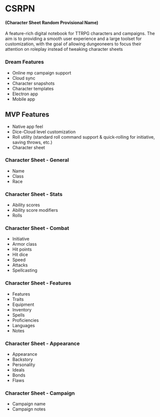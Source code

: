 # CSRPN
#### (Character Sheet Random Provisional Name)

A feature-rich digital notebook for TTRPG characters and campaigns.
The aim is to providing a smooth user experience and a large toolset for customization, with the goal of allowing dungeoneers to focus their attention on roleplay instead of tweaking character sheets

### Dream Features

- Online mp campaign support
- Cloud sync
- Character snapshots
- Character templates
- Electron app
- Mobile app

## MVP Features

- Native app feel
- Dice-Cloud level customization
- Roll utility (standard roll command support & quick-rolling for initiative, saving throws, etc.)
- Character sheet

### Character Sheet - General
- Name
- Class
- Race

### Character Sheet - Stats
- Ability scores
- Ability score modifiers
- Rolls
### Character Sheet - Combat
- Initiative
- Armor class
- Hit points
- Hit dice
- Speed
- Attacks
- Spellcasting

### Character Sheet - Features
- Features
- Traits
- Equipment
- Inventory
- Spells
- Proficiencies
- Languages
- Notes

### Character Sheet - Appearance
- Appearance
- Backstory
- Personality
- Ideals
- Bonds
- Flaws

### Character Sheet - Campaign
- Campaign name
- Campaign notes

